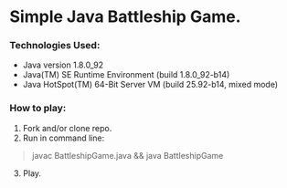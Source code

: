 # Simple Java Battleship Game.

### Technologies Used:
* Java version 1.8.0_92
* Java(TM) SE Runtime Environment (build 1.8.0_92-b14)
* Java HotSpot(TM) 64-Bit Server VM (build 25.92-b14, mixed mode)

### How to play:

1. Fork and/or clone repo.
2. Run in command line:

> javac BattleshipGame.java && java BattleshipGame

3. Play.
